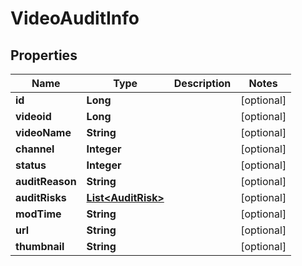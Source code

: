 

# VideoAuditInfo


## Properties

Name | Type | Description | Notes
------------ | ------------- | ------------- | -------------
**id** | **Long** |  |  [optional]
**videoid** | **Long** |  |  [optional]
**videoName** | **String** |  |  [optional]
**channel** | **Integer** |  |  [optional]
**status** | **Integer** |  |  [optional]
**auditReason** | **String** |  |  [optional]
**auditRisks** | [**List&lt;AuditRisk&gt;**](AuditRisk.md) |  |  [optional]
**modTime** | **String** |  |  [optional]
**url** | **String** |  |  [optional]
**thumbnail** | **String** |  |  [optional]



